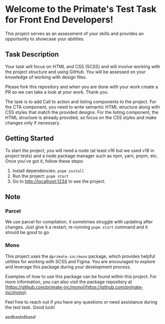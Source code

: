 # Welcome to the Primate's Test Task for Front End Developers!

This project serves as an assessment of your skills and provides an opportunity to showcase your abilities.

## Task Description

Your task will focus on HTML and CSS (SCSS) and will involve working with the project structure and using GitHub. You will be assessed on your knowledge of working with design files.

Please fork this repository and when you are done with your work create a PR so we can take a look at your work. Thank you.

The task is to add Call to action and listing components to the project. For the CTA component, you need to write semantic HTML structure along with CSS styles that match the provided designs. For the listing component, the HTML structure is already provided, so focus on the CSS styles and make changes only if necessary.

## Getting Started

To start the project, you will need a node (at least v16 but we used v18 in project tests) and a node package manager such as npm, yarn, pnpm, etc. 
Once you've got it, follow these steps:

1. Install dependencies: `pnpm install`
2. Run the project: `pnpm start`
3. Go to [http://localhost:1234](http://localhost:1234) to see the project.

## Note

### Parcel
We use parcel for compilation, it sometimes struggle with updating after changes. Just give it a restart, re-running `pnpm start` command and it should be good to go.

### Mono
This project uses the `@primate-inc/mono` package, which provides helpful utilities for working with SCSS and Figma. You are encouraged to explore and leverage this package during your development process.

Examples of how to use this package can be found within this project. For more information, you can also visit the package repository at [https://github.com/primate-inc/mono](https://github.com/primate-inc/mono).

Feel free to reach out if you have any questions or need assistance during the test task. Good luck!


asdbasbdbasd

